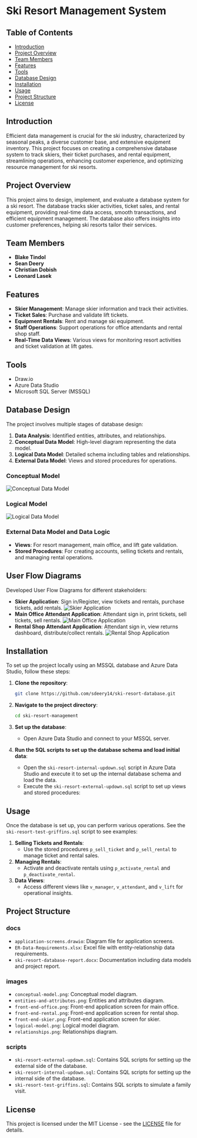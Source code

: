 # Ski Resort Management System

## Table of Contents
- [Introduction](#introduction)
- [Project Overview](#project-overview)
- [Team Members](#team-members)
- [Features](#features)
- [Tools](#tools)
- [Database Design](#database-design)
- [Installation](#installation)
- [Usage](#usage)
- [Project Structure](#project-structure)
- [License](#license)

## Introduction

Efficient data management is crucial for the ski industry, characterized by seasonal peaks, a diverse customer base, and extensive equipment inventory. This project focuses on creating a comprehensive database system to track skiers, their ticket purchases, and rental equipment, streamlining operations, enhancing customer experience, and optimizing resource management for ski resorts.

## Project Overview

This project aims to design, implement, and evaluate a database system for a ski resort. The database tracks skier activities, ticket sales, and rental equipment, providing real-time data access, smooth transactions, and efficient equipment management. The database also offers insights into customer preferences, helping ski resorts tailor their services.

## Team Members
- **Blake Tindol**
- **Sean Deery**
- **Christian Dobish**
- **Leonard Lasek**

## Features
- **Skier Management**: Manage skier information and track their activities.
- **Ticket Sales**: Purchase and validate lift tickets.
- **Equipment Rentals**: Rent and manage ski equipment.
- **Staff Operations**: Support operations for office attendants and rental shop staff.
- **Real-Time Data Views**: Various views for monitoring resort activities and ticket validation at lift gates.

## Tools
- Draw.io
- Azure Data Studio
- Microsoft SQL Server (MSSQL)

## Database Design
The project involves multiple stages of database design:
1. **Data Analysis**: Identified entities, attributes, and relationships.
2. **Conceptual Data Model**: High-level diagram representing the data model.
3. **Logical Data Model**: Detailed schema including tables and relationships.
4. **External Data Model**: Views and stored procedures for operations.

### Conceptual Model
![Conceptual Data Model](images/conceptual-model.png)

### Logical Model
![Logical Data Model](images/logical-model.png)

### External Data Model and Data Logic
- **Views**: For resort management, main office, and lift gate validation.
- **Stored Procedures**: For creating accounts, selling tickets and rentals, and managing rental operations.

## User Flow Diagrams

Developed User Flow Diagrams for different stakeholders:

- **Skier Application**: Sign in/Register, view tickets and rentals, purchase tickets, add rentals.
![Skier Application](images/front-end-skier.png)
- **Main Office Attendant Application**: Attendant sign in, print tickets, sell tickets, sell rentals.
![Main Office Application](images/front-end-office.png)
- **Rental Shop Attendant Application**: Attendant sign in, view returns dashboard, distribute/collect rentals.
![Rental Shop Application](images/front-end-rental.png)

## Installation
To set up the project locally using an MSSQL database and Azure Data Studio, follow these steps:

1. **Clone the repository**:
   ```bash
   git clone https://github.com/sdeery14/ski-resort-database.git
   ```

2. **Navigate to the project directory**:
   ```bash
   cd ski-resort-management
   ```

3. **Set up the database**:
   - Open Azure Data Studio and connect to your MSSQL server.
   
4. **Run the SQL scripts to set up the database schema and load initial data**:
   - Open the `ski-resort-internal-updown.sql` script in Azure Data Studio and execute it to set up the internal database schema and load the data.
   - Execute the `ski-resort-external-updown.sql` script to set up views and stored procedures:

## Usage
Once the database is set up, you can perform various operations. See the `ski-resort-test-griffins.sql` script to see examples:
1. **Selling Tickets and Rentals**:
   - Use the stored procedures `p_sell_ticket` and `p_sell_rental` to manage ticket and rental sales.
2. **Managing Rentals**:
   - Activate and deactivate rentals using `p_activate_rental` and `p_deactivate_rental`.
3. **Data Views**:
   - Access different views like `v_manager`, `v_attendant`, and `v_lift` for operational insights.

## Project Structure

### docs
- `application-screens.drawio`: Diagram file for application screens.
- `ER-Data-Requirements.xlsx`: Excel file with entity-relationship data requirements.
- `ski-resort-database-report.docx`: Documentation including data models and project report.

### images
- `conceptual-model.png`: Conceptual model diagram.
- `entities-and-attributes.png`: Entities and attributes diagram.
- `front-end-office.png`: Front-end application screen for main office.
- `front-end-rental.png`: Front-end application screen for rental shop.
- `front-end-skier.png`: Front-end application screen for skier.
- `logical-model.png`: Logical model diagram.
- `relationships.png`: Relationships diagram.

### scripts
- `ski-resort-external-updown.sql`: Contains SQL scripts for setting up the external side of the database.
- `ski-resort-internal-updown.sql`: Contains SQL scripts for setting up the internal side of the database.
- `ski-resort-test-griffins.sql`: Contains SQL scripts to simulate a family visit.


## License
This project is licensed under the MIT License - see the [LICENSE](LICENSE) file for details.
